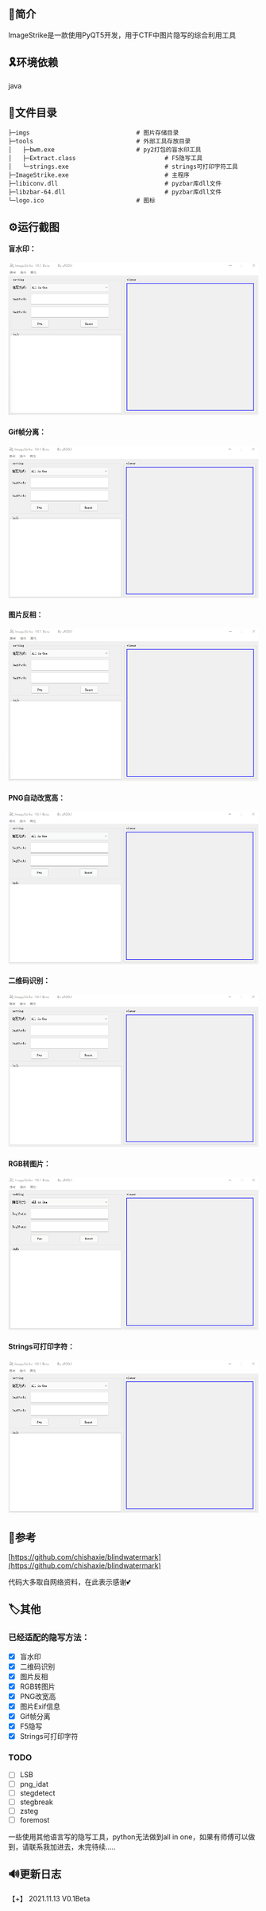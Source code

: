## 🎈简介

ImageStrike是一款使用PyQT5开发，用于CTF中图片隐写的综合利用工具


## 🎗️环境依赖

java

## 📑文件目录

```
├─imgs								# 图片存储目录
├─tools								# 外部工具存放目录
│	├─bwm.exe						# py2打包的盲水印工具
│	├─Extract.class					        # F5隐写工具
│	└─strings.exe					        # strings可打印字符工具
├─ImageStrike.exe					        # 主程序
├─libiconv.dll						        # pyzbar库dll文件
├─libzbar-64.dll					        # pyzbar库dll文件
└─logo.ico							# 图标
```

## ⚙️运行截图

#### 盲水印：

<img src="imgs/bwm.gif" style="zoom:60%;" />

#### Gif帧分离：

<img src="imgs/gif.gif" style="zoom:60%;" />

#### 图片反相：

<img src="imgs/inversion.gif" style="zoom:60%;" />

#### PNG自动改宽高：

<img src="imgs/png.gif" style="zoom:60%;" />

#### 二维码识别：

<img src="imgs/qrcode.gif" style="zoom:60%;" />

#### RGB转图片：

<img src="imgs/rgb2jpg.gif" style="zoom:60%;" />

#### Strings可打印字符：

<img src="imgs/strings.gif" style="zoom:60%;" />

## 🔗参考

[https://github.com/chishaxie/blindwatermark](https://github.com/chishaxie/blindwatermark)

代码大多取自网络资料，在此表示感谢💕

## 🏷️其他

### 已经适配的隐写方法：
- [x] 盲水印
- [x] 二维码识别
- [x] 图片反相
- [x] RGB转图片
- [x] PNG改宽高
- [x] 图片Exif信息
- [x] Gif帧分离
- [x] F5隐写
- [x] Strings可打印字符
### TODO
- [ ] LSB
- [ ] png_idat
- [ ] stegdetect
- [ ] stegbreak
- [ ] zsteg
- [ ] foremost

一些使用其他语言写的隐写工具，python无法做到all in one，如果有师傅可以做到，请联系我加进去，未完待续.....

## 🔊更新日志

【+】   2021.11.13   V0.1Beta
